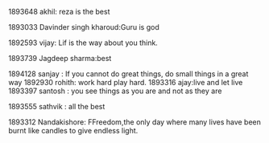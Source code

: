1893648 akhil: reza is the best

1893033 Davinder singh kharoud:Guru is god

1892593 vijay: Lif is the way about you think.

1893739 Jagdeep sharma:best


1894128 sanjay : If you cannot do great things, do small things in a great way
1892930 rohith: work hard play hard.
1893316 ajay:live and let live
1893397 santosh  : you see things as you are and not as they are

1893555 sathvik : all the best


1893312 Nandakishore: FFreedom,the only day where many lives have been burnt like candles to give endless light.

